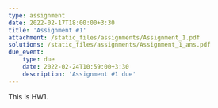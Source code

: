 ```yaml
---
type: assignment
date: 2022-02-17T18:00:00+3:30
title: 'Assignment #1'
attachment: /static_files/assignments/Assignment_1.pdf
solutions: /static_files/assignments/Assignment_1_ans.pdf
due_event: 
    type: due
    date: 2022-02-24T10:59:00+3:30
    description: 'Assignment #1 due'
---
```

This is HW1.
